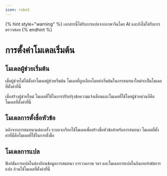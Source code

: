 ```yaml
---
icon: robot
---
```


{% hint style="warning" %}
เอกสารนี้ได้รับการแปลจากภาษาจีนโดย AI และยังไม่ได้รับการตรวจสอบ
{% endhint %}

# การตั้งค่าโมเดลเริ่มต้น

## โมเดลผู้ช่วยเริ่มต้น

เมื่อผู้ช่วยไม่ได้ตั้งค่าโมเดลผู้ช่วยเริ่มต้น โมเดลที่ถูกเลือกโดยค่าเริ่มต้นในการสนทนาใหม่จะเป็นโมเดลที่ตั้งค่าที่นี่

เมื่อสร้างผู้ช่วยใหม่ โมเดลที่ใช้ในการปรับปรุงข้อความแจ้งเตือนและโมเดลที่ใช้โดยผู้ช่วยด่วนก็คือโมเดลที่ตั้งค่าที่นี่

## โมเดลการตั้งชื่อหัวข้อ

หลังจากการสนทนาแต่ละครั้ง ระบบจะเรียกใช้โมเดลเพื่อสร้างชื่อหัวข้อสำหรับการสนทนา โมเดลที่ตั้งค่าที่นี่คือโมเดลที่ใช้ในการตั้งชื่อ

## โมเดลการแปล

ฟังก์ชันการแปลในช่องป้อนข้อมูลการสนทนา การวาดภาพ ฯลฯ และโมเดลการแปลในอินเทอร์เฟซการแปล ล้วนใช้โมเดลที่ตั้งค่าที่นี่